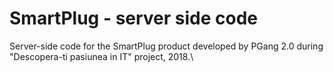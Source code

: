 SmartPlug - server side code
==============================

Server-side code for the SmartPlug product developed by PGang 2.0 during "Descopera-ti pasiunea in IT" project, 2018.\\ 


